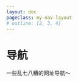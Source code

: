```yaml
---
layout: doc
pageClass: my-nav-layout
# outline: [2, 3, 4]
---
```


<script setup>
import { NAV_DATA } from "../../share/constants/index"
</script>
<style lang="scss">
.my-nav-layout {
  .my-nav-desc{
    
  }
  /* 覆盖全局的 vp-layout-max-width（仅当前页面使用） */
  --vp-layout-max-width: 1660px;

  /* layout 样式 */
  .container {
    max-width: var(--vp-layout-max-width) !important;
  }
  .content-container,
  .content {
    max-width: 100% !important;
  }

  /* aside 样式 */
  .aside {
    padding-left: 0;
    max-width: 224px;
  }

  /* custom-block */
  .custom-block {
    background: var(--my-custom-block-tip-bg);
    .custom-block-title {
      font-size: var(--vp-custom-block-font-size);
    }
    ul {
      margin: 8px 0;
    }
    li {
      margin: 0;
    }
  }

  .vp-doc h2 {
    margin-top: 24px;
  }
}
</style>

# 导航

<div class="custom-block">
  <div>一些乱七八糟的网址导航～</div>
</div>

<navLinks v-for="{title, items} in NAV_DATA" :title="title" :items="items"/>

<br />
